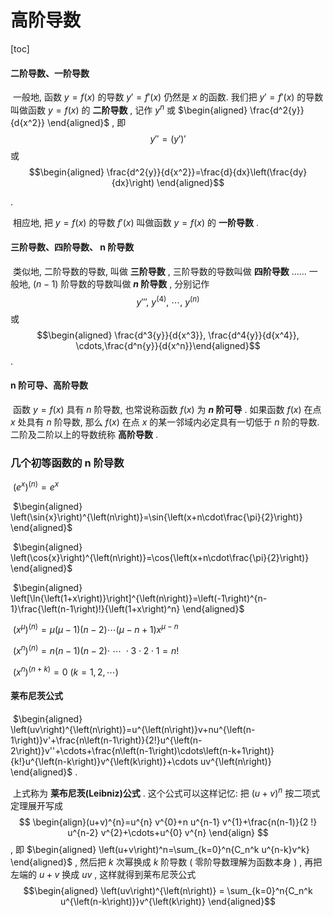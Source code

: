 # 高阶导数



[toc]



#### 二阶导数、一阶导数

​	一般地, 函数 $y=f(x)$ 的导数 $y'=f'\left(x\right)$ 仍然是 $x$ 的函数. 我们把 $y'=f'\left(x\right)$ 的导数叫做函数 $y=f\left(x\right)$ 的 **二阶导数** , 记作 $y^n$ 或 $\begin{aligned} \frac{d^2{y}}{d{x^2}} \end{aligned}$ , 即 $$y''=\left(y'\right)'$$ 或 $$\begin{aligned} \frac{d^2{y}}{d{x^2}}=\frac{d}{dx}\left(\frac{dy}{dx}\right) \end{aligned}$$ 

.

​	相应地, 把 $y=f\left(x\right)$ 的导数 $f'\left(x\right)$ 叫做函数 $y=f\left(x\right)$ 的 **一阶导数** .

#### 三阶导数、四阶导数、 n​ 阶导数

​	类似地, 二阶导数的导数, 叫做 **三阶导数** , 三阶导数的导数叫做 **四阶导数** ...... 一般地,  $\left(n-1\right)$ 阶导数的导数叫做 **$n$ 阶导数** , 分别记作 $$y''',\ y^{\left(4\right)},\ \cdots,\ y^{\left(n\right)}$$ 或 $$\begin{aligned} \frac{d^3{y}}{d{x^3}}, \frac{d^4{y}}{d{x^4}}, \cdots,\frac{d^n{y}}{d{x^n}}\end{aligned}$$ . 

####  n​ 阶可导、高阶导数

​	函数 $y=f\left(x\right)$ 具有 $n$ 阶导数, 也常说称函数 $f\left(x\right)$ 为 **$n$ 阶可导** . 如果函数 $f\left(x\right)$ 在点 $x$ 处具有 $n$ 阶导数, 那么 $f\left(x\right)$ 在点 $x$ 的某一邻域内必定具有一切低于 $n$ 阶的导数. 二阶及二阶以上的导数统称 **高阶导数** .

### 几个初等函数的 n 阶导数

​	 $\left(e^x\right)^{\left(n\right)}=e^x$ 

​	 $\begin{aligned} \left(\sin{x}\right)^{\left(n\right)}=\sin{\left(x+n\cdot\frac{\pi}{2}\right)} \end{aligned}$ 

​	 $\begin{aligned} \left(\cos{x}\right)^{\left(n\right)}=\cos{\left(x+n\cdot\frac{\pi}{2}\right)} \end{aligned}$ 

​	 $\begin{aligned} \left[\ln{\left(1+x\right)}\right]^{\left(n\right)}=\left(-1\right)^{n-1}\frac{\left(n-1\right)!}{\left(1+x\right)^n} \end{aligned}$ 

​	 $\left(x^\mu\right)^{\left(n\right)}=\mu\left(\mu-1\right)\left(n-2\right)\cdots\left(\mu-n+1\right)x^{\mu-n}$ 

​	 $\left(x^n\right)^{\left(n\right)}=n\left(n-1\right)\left(n-2\right)\cdot\ \cdots \ \cdot 3\cdot 2\cdot 1=n!$ 

​	 $\left(x^n\right)^{\left(n+k\right)}=0\ \left(k=1,2,\cdots\right)$ 

#### 莱布尼茨公式

​	 $\begin{aligned} \left(uv\right)^{\left(n\right)}=u^{\left(n\right)}v+nu^{\left(n-1\right)}v'+\frac{n\left(n-1\right)}{2!}u^{\left(n-2\right)}v''+\cdots+\frac{n\left(n-1\right)\cdots\left(n-k+1\right)}{k!}u^{\left(n-k\right)}v^{\left(k\right)}+\cdots uv^{\left(n\right)} \end{aligned}$ .

​	上式称为 **莱布尼茨(Leibniz)公式** . 这个公式可以这样记忆: 把 $\left(u+v\right)^n$ 按二项式定理展开写成 $$ \begin{align}(u+v)^{n}=u^{n} v^{0}+n u^{n-1} v^{1}+\frac{n(n-1)}{2 !} u^{n-2} v^{2}+\cdots+u^{0} v^{n}
\end{align} $$ , 即 $\begin{aligned} \left(u+v\right)^n=\sum_{k=0}^n{C_n^k u^{n-k}v^k} \end{aligned}$ , 然后把 $k$ 次幂换成 $k$ 阶导数 ( 零阶导数理解为函数本身 ) , 再把左端的 $u+v$ 换成 $uv$ , 这样就得到莱布尼茨公式 $$\begin{aligned} \left(uv\right)^{\left(n\right)} = \sum_{k=0}^n{C_n^k u^{\left(n-k\right)}}v^{\left(k\right)} \end{aligned}$$ 

